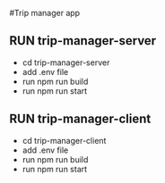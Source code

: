 #Trip manager app

## RUN trip-manager-server

- cd trip-manager-server
- add .env file
- run npm run build
- run npm run start

## RUN trip-manager-client

- cd trip-manager-client
- add .env file
- run npm run build
- run npm run start
